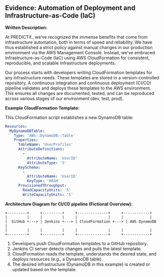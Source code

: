 ## **Evidence: Automation of Deployment and Infrastructure-as-Code (IaC)**

**Written Description:**

At PREDICTif., we've recognized the immense benefits that come from infrastructure automation, both in terms of speed and reliability. We have thus established a strict policy against manual changes in our production environment via the AWS Management Console. Instead, we've embraced Infrastructure-as-Code (IaC) using AWS CloudFormation for consistent, reproducible, and scalable infrastructure deployments.

Our process starts with developers writing CloudFormation templates for any infrastructure needs. These templates are stored in a version-controlled repository. A continuous integration and continuous deployment (CI/CD) pipeline validates and deploys these templates to the AWS environment. This ensures all changes are documented, tested, and can be reproduced across various stages of our environment (dev, test, prod).

**Example CloudFormation Template:**

This CloudFormation script establishes a new DynamoDB table:

```yaml
Resources:
  MyDynamoDBTable:
    Type: 'AWS::DynamoDB::Table'
    Properties:
      TableName: 'UserProfiles'
      AttributeDefinitions:
        -
          AttributeName: 'UserID'
          AttributeType: 'S'
      KeySchema:
        -
          AttributeName: 'UserID'
          KeyType: 'HASH'
      ProvisionedThroughput:
        ReadCapacityUnits: '5'
        WriteCapacityUnits: '5'
```

**Architecture Diagram for CI/CD pipeline (Fictional Overview):**

```
+---------+     +---------+     +--------------+     +------------+
|         |     |         |     |              |     |            |
|  GitHub +---> | Jenkins +---> | CloudFormation +---> | AWS DynamoDB |
|         |     |         |     |              |     |            |
+---------+     +---------+     +--------------+     +------------+
```

1. Developers push CloudFormation templates to a GitHub repository.
2. Jenkins CI server detects changes and pulls the latest template.
3. CloudFormation reads the template, understands the desired state, and deploys resources (e.g., a DynamoDB table).
4. The desired infrastructure (DynamoDB in this example) is created or updated based on the template.

